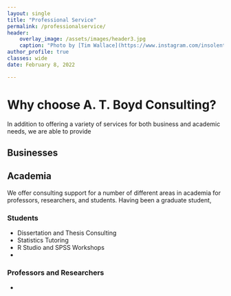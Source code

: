 ```yaml
---
layout: single
title: "Professional Service"
permalink: /professionalservice/
header:
    overlay_image: /assets/images/header3.jpg
    caption: "Photo by [Tim Wallace](https://www.instagram.com/insolentprodigy/)"
author_profile: true
classes: wide
date: February 8, 2022

---
```

# Why choose A. T. Boyd Consulting?

In addition to offering a variety of services for both business and academic needs, we are able to provide 

## Businesses



## Academia

We offer consulting support for a number of different areas in academia for professors, researchers, and students. Having been a graduate student, 

### Students

- Dissertation and Thesis Consulting
- Statistics Tutoring
- R Studio and SPSS Workshops
- 

### Professors and Researchers

- 




